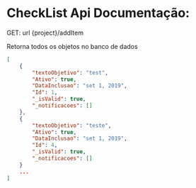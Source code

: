 # **CheckList Api Documentação:**

GET: url {project}/addItem

Retorna todos os objetos no banco de dados 

```json
[
    {
        "textoObjetivo": "test",
        "Ativo": true,
        "DataInclusao": "set 1, 2019",
        "Id": 1,
        "_isValid": true,
        "_notificacoes": []
    },
    {
        "textoObjetivo": "teste",
        "Ativo": true,
        "DataInclusao": "set 1, 2019",
        "Id": 4,
        "_isValid": true,
        "_notificacoes": []
    }
    ...
]
```

